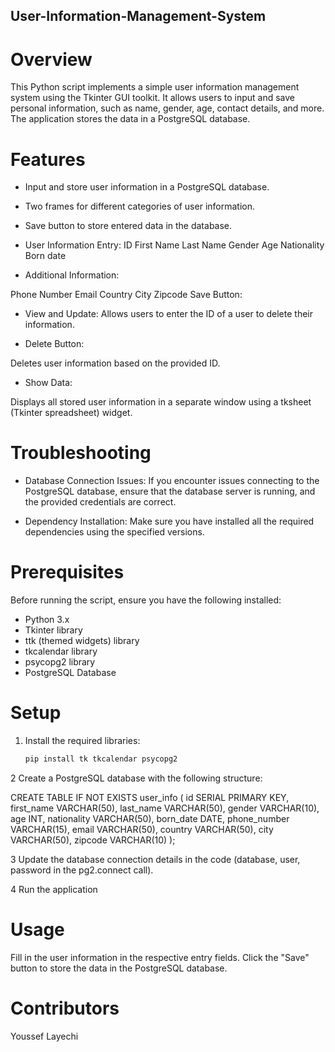 ## User-Information-Management-System

# Overview
This Python script implements a simple user information management system using the Tkinter GUI toolkit. It allows users to input and save personal information, such as name, gender, age, contact details, and more. The application stores the data in a PostgreSQL database.

# Features
- Input and store user information in a PostgreSQL database.
- Two frames for different categories of user information.
- Save button to store entered data in the database.
- User Information Entry:
ID
First Name
Last Name
Gender
Age
Nationality
Born date

- Additional Information:

Phone Number
Email
Country
City
Zipcode
Save Button:

- View and Update:
Allows users to enter the ID of a user to delete their information.

- Delete Button:

Deletes user information based on the provided ID.

- Show Data:

Displays all stored user information in a separate window using a tksheet (Tkinter spreadsheet) widget.

# Troubleshooting
- Database Connection Issues:
If you encounter issues connecting to the PostgreSQL database, ensure that the database server is running, and the provided credentials are correct.

- Dependency Installation:
Make sure you have installed all the required dependencies using the specified versions.

# Prerequisites
Before running the script, ensure you have the following installed:

- Python 3.x
- Tkinter library
- ttk (themed widgets) library
- tkcalendar library
- psycopg2 library
- PostgreSQL Database




# Setup
1. Install the required libraries:
   ```bash
   pip install tk tkcalendar psycopg2
   
2 Create a PostgreSQL database with the following structure:

CREATE TABLE IF NOT EXISTS user_info (
    id SERIAL PRIMARY KEY,
    first_name VARCHAR(50),
    last_name VARCHAR(50),
    gender VARCHAR(10),
    age INT,
    nationality VARCHAR(50),
    born_date DATE,
    phone_number VARCHAR(15),
    email VARCHAR(50),
    country VARCHAR(50),
    city VARCHAR(50),
    zipcode VARCHAR(10)
);

3 Update the database connection details in the code (database, user, password in the pg2.connect call).

4 Run the application 

# Usage
Fill in the user information in the respective entry fields.
Click the "Save" button to store the data in the PostgreSQL database.

# Contributors
Youssef Layechi
